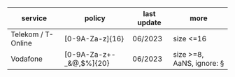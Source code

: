 |service|policy|last update|more|
|-|-|-|-|
|Telekom / T-Online|[0-9A-Za-z]{16}|06/2023|size <=16|
|Vodafone|[0-9A-Za-z+-_&@,$%]{20}|06/2023| size >=8, AaNS, ignore: §|
